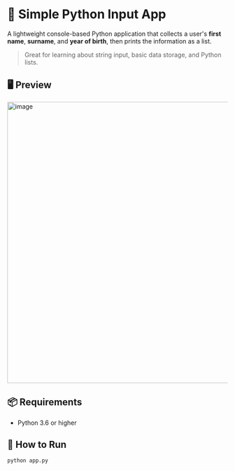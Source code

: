 # 🧾 Simple Python Input App

A lightweight console-based Python application that collects a user's **first name**, **surname**, and **year of birth**, then prints the information as a list.

> Great for learning about string input, basic data storage, and Python lists.

## 🖥️ Preview

<img width="1102" height="642" alt="image" src="https://github.com/user-attachments/assets/e647edda-5740-4d76-adf1-bb5bbe1fb504" />

## 📦 Requirements

- Python 3.6 or higher

## 🚀 How to Run

```bash
python app.py
